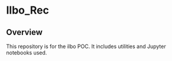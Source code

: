 # Ilbo_Rec

## Overview
This repository is for the ilbo POC. 
It includes utilities and Jupyter notebooks used.
